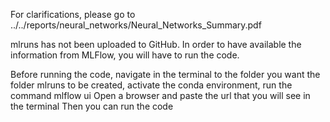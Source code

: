 For clarifications, please go to ../../reports/neural_networks/Neural_Networks_Summary.pdf

mlruns has not been uploaded to GitHub. In order to have available the information from MLFlow, you will have to run the code.

Before running the code, navigate in the terminal to the folder you want the folder mlruns to be created, activate the conda environment, run the command 
mlflow ui
Open a browser and paste the url that you will see in the terminal
Then you can run the code